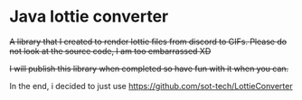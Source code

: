 # Java lottie converter

~~A library that I created to render lottie files from discord to GIFs.
Please do not look at the source code, I am too embarrassed XD~~

~~I will publish this library when completed so have fun with it when you can.~~

In the end, i decided to just use https://github.com/sot-tech/LottieConverter

